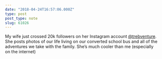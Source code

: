 ```yaml
---
date: "2018-04-24T16:57:06.000Z"
type: post 
post_type: note
slug: 61026
---
```

My wife just crossed 20k followers on her Instagram account [@trebventure](http://instagram.com/trebventure). She posts photos of our life living on our converted school bus and all of the adventures we take with the family. She’s much cooler than me (especially on the internet)
